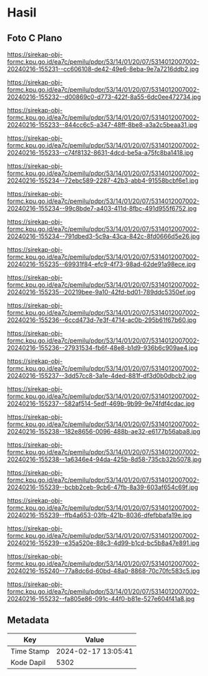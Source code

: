 # Hasil

## Foto C Plano

https://sirekap-obj-formc.kpu.go.id/ea7c/pemilu/pdpr/53/14/01/20/07/5314012007002-20240216-155231--cc606108-de42-49e6-8eba-9e7a7216ddb2.jpg

https://sirekap-obj-formc.kpu.go.id/ea7c/pemilu/pdpr/53/14/01/20/07/5314012007002-20240216-155232--d00869c0-d773-422f-8a55-6dc0ee472734.jpg

https://sirekap-obj-formc.kpu.go.id/ea7c/pemilu/pdpr/53/14/01/20/07/5314012007002-20240216-155233--844cc6c5-a347-48ff-8be8-a3a2c5beaa31.jpg

https://sirekap-obj-formc.kpu.go.id/ea7c/pemilu/pdpr/53/14/01/20/07/5314012007002-20240216-155233--c74f8132-8631-4dcd-be5a-a75fc8ba1418.jpg

https://sirekap-obj-formc.kpu.go.id/ea7c/pemilu/pdpr/53/14/01/20/07/5314012007002-20240216-155234--72ebc589-2287-42b3-abb4-91558bcbf6e1.jpg

https://sirekap-obj-formc.kpu.go.id/ea7c/pemilu/pdpr/53/14/01/20/07/5314012007002-20240216-155234--99c8bde7-a403-411d-8fbc-491d955f6752.jpg

https://sirekap-obj-formc.kpu.go.id/ea7c/pemilu/pdpr/53/14/01/20/07/5314012007002-20240216-155234--791dbed3-5c9a-43ca-842c-8fd0666d5e26.jpg

https://sirekap-obj-formc.kpu.go.id/ea7c/pemilu/pdpr/53/14/01/20/07/5314012007002-20240216-155235--69931f84-efc9-4f73-98ad-62de91a98ece.jpg

https://sirekap-obj-formc.kpu.go.id/ea7c/pemilu/pdpr/53/14/01/20/07/5314012007002-20240216-155235--20219bee-9a10-42fd-bd01-789ddc5350ef.jpg

https://sirekap-obj-formc.kpu.go.id/ea7c/pemilu/pdpr/53/14/01/20/07/5314012007002-20240216-155236--6ccd473d-7e3f-4714-ac0b-295b61f67b60.jpg

https://sirekap-obj-formc.kpu.go.id/ea7c/pemilu/pdpr/53/14/01/20/07/5314012007002-20240216-155236--27931534-fb6f-48e8-b1d9-936b6c909ae4.jpg

https://sirekap-obj-formc.kpu.go.id/ea7c/pemilu/pdpr/53/14/01/20/07/5314012007002-20240216-155237--3dd57cc8-3a1e-4ded-881f-df3d0b0dbcb2.jpg

https://sirekap-obj-formc.kpu.go.id/ea7c/pemilu/pdpr/53/14/01/20/07/5314012007002-20240216-155237--582af514-5edf-469b-9b99-9e74fdf4cdac.jpg

https://sirekap-obj-formc.kpu.go.id/ea7c/pemilu/pdpr/53/14/01/20/07/5314012007002-20240216-155238--182e8656-0096-488b-ae32-e6177b56aba8.jpg

https://sirekap-obj-formc.kpu.go.id/ea7c/pemilu/pdpr/53/14/01/20/07/5314012007002-20240216-155238--1a6346e4-94da-425b-8d58-735cb32b5078.jpg

https://sirekap-obj-formc.kpu.go.id/ea7c/pemilu/pdpr/53/14/01/20/07/5314012007002-20240216-155239--bcbb2ceb-9cb6-47fb-8a39-603af654c69f.jpg

https://sirekap-obj-formc.kpu.go.id/ea7c/pemilu/pdpr/53/14/01/20/07/5314012007002-20240216-155239--ffb4a653-03fb-421b-8036-dfefbbafa19e.jpg

https://sirekap-obj-formc.kpu.go.id/ea7c/pemilu/pdpr/53/14/01/20/07/5314012007002-20240216-155239--e35a520e-88c3-4d99-b1cd-bc5b8a47e891.jpg

https://sirekap-obj-formc.kpu.go.id/ea7c/pemilu/pdpr/53/14/01/20/07/5314012007002-20240216-155240--77a8dc6d-60bd-48a0-8868-70c70fc583c5.jpg

https://sirekap-obj-formc.kpu.go.id/ea7c/pemilu/pdpr/53/14/01/20/07/5314012007002-20240216-155232--fa805e86-091c-44f0-b81e-527e604f41a8.jpg


## Metadata

| Key        | Value               |
| ---------- | ------------------- |
| Time Stamp | 2024-02-17 13:05:41 |
| Kode Dapil | 5302                |



